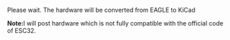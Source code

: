 Please wait. The hardware will be converted from EAGLE to KiCad

<b>Note:</b>I will post hardware which is not fully compatible with the official code of ESC32.

